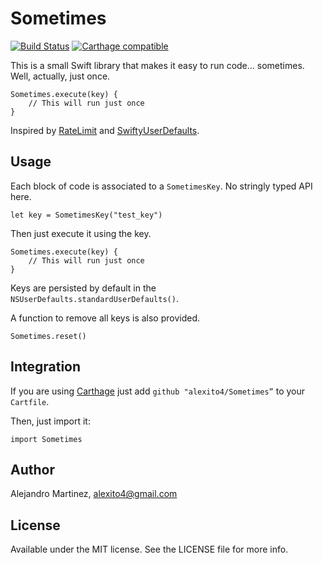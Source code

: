 # Sometimes

[![Build Status](https://travis-ci.org/alexito4/Sometimes.svg?branch=master)](https://travis-ci.org/alexito4/Sometimes)
[![Carthage compatible](https://img.shields.io/badge/Carthage-compatible-4BC51D.svg?style=flat)](https://github.com/Carthage/Carthage)

This is a small Swift library that makes it easy to run code... sometimes. Well, actually, just once.

    Sometimes.execute(key) {
        // This will run just once
    } 
    
Inspired by [RateLimit](https://github.com/soffes/RateLimit) and [SwiftyUserDefaults](https://github.com/radex/SwiftyUserDefaults).
    
## Usage
    
Each block of code is associated to a `SometimesKey`. No stringly typed API here.

    let key = SometimesKey("test_key")
    
Then just execute it using the key.

    Sometimes.execute(key) {
        // This will run just once
    } 

Keys are persisted by default in the `NSUserDefaults.standardUserDefaults()`.

A function to remove all keys is also provided.

    Sometimes.reset()
    
## Integration
    
If you are using [Carthage](https://github.com/Carthage/Carthage) just add `github "alexito4/Sometimes”` to your `Cartfile`.

Then, just import it:

    import Sometimes

## Author

Alejandro Martinez, alexito4@gmail.com

## License

Available under the MIT license. See the LICENSE file for more info.